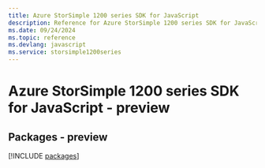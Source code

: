 ```yaml
---
title: Azure StorSimple 1200 series SDK for JavaScript
description: Reference for Azure StorSimple 1200 series SDK for JavaScript
ms.date: 09/24/2024
ms.topic: reference
ms.devlang: javascript
ms.service: storsimple1200series
---
```

# Azure StorSimple 1200 series SDK for JavaScript - preview
## Packages - preview
[!INCLUDE [packages](storsimple-1200-series-index.md)]